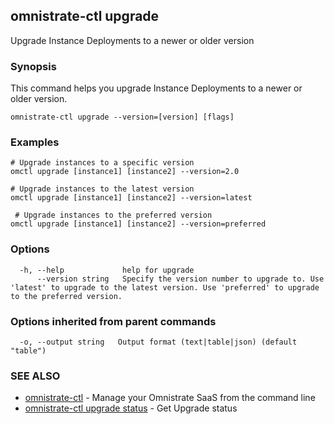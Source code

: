 ## omnistrate-ctl upgrade

Upgrade Instance Deployments to a newer or older version

### Synopsis

This command helps you upgrade Instance Deployments to a newer or older version.

```
omnistrate-ctl upgrade --version=[version] [flags]
```

### Examples

```
# Upgrade instances to a specific version
omctl upgrade [instance1] [instance2] --version=2.0

# Upgrade instances to the latest version
omctl upgrade [instance1] [instance2] --version=latest

 # Upgrade instances to the preferred version
omctl upgrade [instance1] [instance2] --version=preferred
```

### Options

```
  -h, --help             help for upgrade
      --version string   Specify the version number to upgrade to. Use 'latest' to upgrade to the latest version. Use 'preferred' to upgrade to the preferred version.
```

### Options inherited from parent commands

```
  -o, --output string   Output format (text|table|json) (default "table")
```

### SEE ALSO

- [omnistrate-ctl](omnistrate-ctl.md) - Manage your Omnistrate SaaS from the command line
- [omnistrate-ctl upgrade status](omnistrate-ctl_upgrade_status.md) - Get Upgrade status
